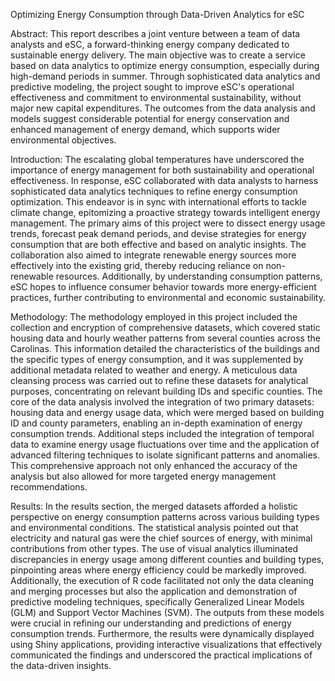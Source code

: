 Optimizing Energy Consumption through Data-Driven Analytics for eSC


Abstract:
This report describes a joint venture between a team of data analysts and eSC, a forward-thinking energy company dedicated to sustainable energy delivery. The main objective was to create a service based on data analytics to optimize energy consumption, especially during high-demand periods in summer. Through sophisticated data analytics and predictive modeling, the project sought to improve eSC's operational effectiveness and commitment to environmental sustainability, without major new capital expenditures. The outcomes from the data analysis and models suggest considerable potential for energy conservation and enhanced management of energy demand, which supports wider environmental objectives.


Introduction:
The escalating global temperatures have underscored the importance of energy management for both sustainability and operational effectiveness. In response, eSC collaborated with data analysts to harness sophisticated data analytics techniques to refine energy consumption optimization. This endeavor is in sync with international efforts to tackle climate change, epitomizing a proactive strategy towards intelligent energy management. The primary aims of this project were to dissect energy usage trends, forecast peak demand periods, and devise strategies for energy consumption that are both effective and based on analytic insights. The collaboration also aimed to integrate renewable energy sources more effectively into the existing grid, thereby reducing reliance on non-renewable resources. Additionally, by understanding consumption patterns, eSC hopes to influence consumer behavior towards more energy-efficient practices, further contributing to environmental and economic sustainability.


Methodology:
The methodology employed in this project included the collection and encryption of comprehensive datasets, which covered static housing data and hourly weather patterns from several counties across the Carolinas. This information detailed the characteristics of the buildings and the specific types of energy consumption, and it was supplemented by additional metadata related to weather and energy. A meticulous data cleansing process was carried out to refine these datasets for analytical purposes, concentrating on relevant building IDs and specific counties. The core of the data analysis involved the integration of two primary datasets: housing data and energy usage data, which were merged based on building ID and county parameters, enabling an in-depth examination of energy consumption trends. Additional steps included the integration of temporal data to examine energy usage fluctuations over time and the application of advanced filtering techniques to isolate significant patterns and anomalies. This comprehensive approach not only enhanced the accuracy of the analysis but also allowed for more targeted energy management recommendations.


Results:
In the results section, the merged datasets afforded a holistic perspective on energy consumption patterns across various building types and environmental conditions. The statistical analysis pointed out that electricity and natural gas were the chief sources of energy, with minimal contributions from other types. The use of visual analytics illuminated discrepancies in energy usage among different counties and building types, pinpointing areas where energy efficiency could be markedly improved. Additionally, the execution of R code facilitated not only the data cleaning and merging processes but also the application and demonstration of predictive modeling techniques, specifically Generalized Linear Models (GLM) and Support Vector Machines (SVM). The outputs from these models were crucial in refining our understanding and predictions of energy consumption trends. Furthermore, the results were dynamically displayed using Shiny applications, providing interactive visualizations that effectively communicated the findings and underscored the practical implications of the data-driven insights.
